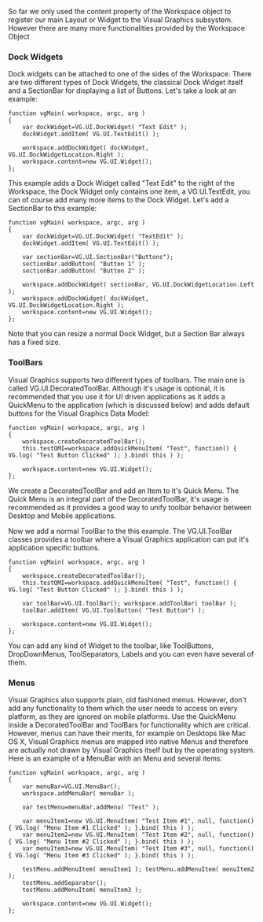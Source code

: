 <p>So far we only used the content property of the Workspace object to register our main Layout or Widget to the Visual Graphics subsystem. However there are many more functionalities provided by the Workspace Object</p>

<h3>Dock Widgets</h3>

<p>Dock widgets can be attached to one of the sides of the Workspace. There are two different types of Dock Widgets, the classical Dock Widget itself and a SectionBar for displaying a list of Buttons. Let's take a look at an example:</p>

```
function vgMain( workspace, argc, arg )
{
    var dockWidget=VG.UI.DockWidget( "Text Edit" );
    dockWidget.addItem( VG.UI.TextEdit() );

    workspace.addDockWidget( dockWidget, VG.UI.DockWidgetLocation.Right );
    workspace.content=new VG.UI.Widget();
};
```

<p>This example adds a Dock Widget called "Text Edit" to the right of the Workspace, the Dock Widget only contains one item, a VG.UI.TextEdit, you can of course add many more items to the Dock Widget. Let's add a SectionBar to this example:</p>

```
function vgMain( workspace, argc, arg )
{
    var dockWidget=VG.UI.DockWidget( "TextEdit" );
    dockWidget.addItem( VG.UI.TextEdit() );

    var sectionBar=VG.UI.SectionBar("Buttons");
    sectionBar.addButton( "Button 1" );
    sectionBar.addButton( "Button 2" );

    workspace.addDockWidget( sectionBar, VG.UI.DockWidgetLocation.Left );
    workspace.addDockWidget( dockWidget, VG.UI.DockWidgetLocation.Right );
    workspace.content=new VG.UI.Widget();
};
```

<p>Note that you can resize a normal Dock Widget, but a Section Bar always has a fixed size.</p>

<h3>ToolBars</h3>

<p>Visual Graphics supports two different types of toolbars. The main one is called VG.UI.DecoratedToolBar. Although it's usage is optional, it is recommended that you use it for UI driven applications as it adds a QuickMenu to the application (which is discussed below) and adds default buttons for the Visual Graphics Data Model:</p>

```
function vgMain( workspace, argc, arg )
{
    workspace.createDecoratedToolBar();
    this.testQMI=workspace.addQuickMenuItem( "Test", function() { VG.log( "Test Button Clicked" ); }.bind( this ) );

    workspace.content=new VG.UI.Widget();
};
```

<p>We create a DecoratedToolBar and add an Item to it's Quick Menu. The Quick Menu is an integral part of the DecoratedToolBar, it's usage is recommended as it provides a good way to unify toolbar behavior between Desktop and Mobile applications.</p>

<p>Now we add a normal ToolBar to the this example. The VG.UI.ToolBar classes provides a toolbar where a Visual Graphics application can put it's application specific buttons.</p>

```
function vgMain( workspace, argc, arg )
{
    workspace.createDecoratedToolBar();
    this.testQMI=workspace.addQuickMenuItem( "Test", function() { VG.log( "Test Button Clicked" ); }.bind( this ) );

    var toolBar=VG.UI.ToolBar(); workspace.addToolBar( toolBar );
    toolBar.addItem( VG.UI.ToolButton( "Test Button") );

    workspace.content=new VG.UI.Widget();
};
```

<p>You can add any kind of Widget to the toolbar, like ToolButtons, DropDownMenus, ToolSeparators, Labels and you can even have several of them.</p>

<h3>Menus</h3>

<p>Visual Graphics also supports plain, old fashioned menus. However, don't add any functionality to them which the user needs to access on every platform, as they are ignored on mobile platforms. Use the QuickMenu inside a DecoratedToolBar and ToolBars for functionality which are critical. However, menus can have their merits, for example on Desktops like Mac OS X, Visual Graphics menus are mapped into native Menus and therefore are actually not drawn by Visual Graphics itself but by the operating system. Here is an example of a MenuBar with an Menu and several items:</p>

```
function vgMain( workspace, argc, arg )
{
	var menuBar=VG.UI.MenuBar();
	workspace.addMenuBar( menuBar );

    var testMenu=menuBar.addMenu( "Test" );

    var menuItem1=new VG.UI.MenuItem( "Test Item #1", null, function() { VG.log( "Menu Item #1 Clicked" ); }.bind( this ) );
    var menuItem2=new VG.UI.MenuItem( "Test Item #2", null, function() { VG.log( "Menu Item #2 Clicked" ); }.bind( this ) );
    var menuItem3=new VG.UI.MenuItem( "Test Item #3", null, function() { VG.log( "Menu Item #3 Clicked" ); }.bind( this ) );

    testMenu.addMenuItem( menuItem1 ); testMenu.addMenuItem( menuItem2 );
    testMenu.addSeparator();
    testMenu.addMenuItem( menuItem3 );

    workspace.content=new VG.UI.Widget();
};
```
